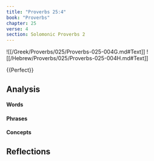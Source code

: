 ```yaml
---
title: "Proverbs 25:4"
book: "Proverbs"
chapter: 25
verse: 4
section: Solomonic Proverbs 2
---
```

![[/Greek/Proverbs/025/Proverbs-025-004G.md#Text]]
![[/Hebrew/Proverbs/025/Proverbs-025-004H.md#Text]]

{{Perfect}}

## Analysis

#### Words

#### Phrases

#### Concepts

## Reflections
